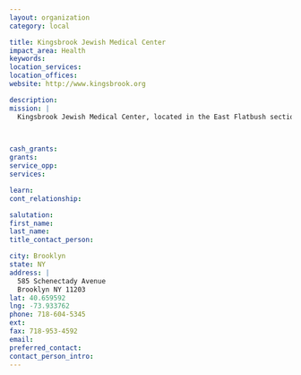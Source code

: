 ```yaml
---
layout: organization
category: local

title: Kingsbrook Jewish Medical Center
impact_area: Health
keywords: 
location_services: 
location_offices: 
website: http://www.kingsbrook.org

description: 
mission: |
  Kingsbrook Jewish Medical Center, located in the East Flatbush section of Central Brooklyn, was founded in 1925 as a chronic care facility to serve the then Jewish Community within a cultural context. As the community has evolved and diversified, Kingsbrook has expanded its services and programs, to meet the needs of the large culturally diverse communities that it now serves.

  

cash_grants: 
grants: 
service_opp: 
services: 

learn: 
cont_relationship: 

salutation: 
first_name: 
last_name: 
title_contact_person: 

city: Brooklyn
state: NY
address: |
  585 Schenectady Avenue     
  Brooklyn NY 11203
lat: 40.659592
lng: -73.933762
phone: 718-604-5345
ext: 
fax: 718-953-4592
email: 
preferred_contact: 
contact_person_intro: 
---
```

